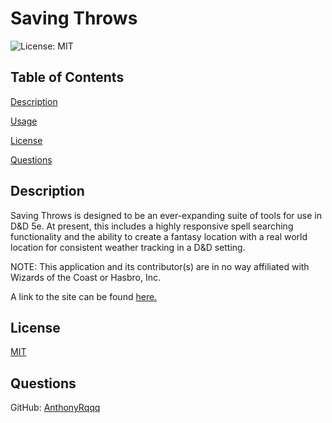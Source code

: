 # Saving Throws
    
![License: MIT](https://img.shields.io/badge/License-MIT-yellow.svg)
    
## Table of Contents
    
[Description](#description)
    
[Usage](#usage)
    
[License](#license)

[Questions](#questions)
    
## Description

Saving Throws is designed to be an ever-expanding suite of tools for use in D&D 5e. At present, this includes a highly responsive spell searching functionality and the ability to create a fantasy location with a real world location for consistent weather tracking in a D&D setting.

NOTE: This application and its contributor(s) are in no way affiliated with Wizards of the Coast or Hasbro, Inc.

A link to the site can be found [here.](https://savingthrows.onrender.com)

## License
    
[MIT](https://opensource.org/licenses/MIT)

## Questions
    
GitHub: [AnthonyRqqq](https://github.com/AnthonyRqqq)
    